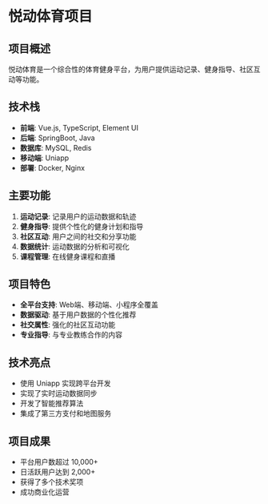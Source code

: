 # 悦动体育项目

## 项目概述

悦动体育是一个综合性的体育健身平台，为用户提供运动记录、健身指导、社区互动等功能。

## 技术栈

- **前端**: Vue.js, TypeScript, Element UI
- **后端**: SpringBoot, Java
- **数据库**: MySQL, Redis
- **移动端**: Uniapp
- **部署**: Docker, Nginx

## 主要功能

1. **运动记录**: 记录用户的运动数据和轨迹
2. **健身指导**: 提供个性化的健身计划和指导
3. **社区互动**: 用户之间的社交和分享功能
4. **数据统计**: 运动数据的分析和可视化
5. **课程管理**: 在线健身课程和直播

## 项目特色

- **全平台支持**: Web端、移动端、小程序全覆盖
- **数据驱动**: 基于用户数据的个性化推荐
- **社交属性**: 强化的社区互动功能
- **专业指导**: 与专业教练合作的内容

## 技术亮点

- 使用 Uniapp 实现跨平台开发
- 实现了实时运动数据同步
- 开发了智能推荐算法
- 集成了第三方支付和地图服务

## 项目成果

- 平台用户数超过 10,000+
- 日活跃用户达到 2,000+
- 获得了多个技术奖项
- 成功商业化运营 
